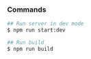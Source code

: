 ### Commands
```bash
## Run server in dev mode
$ npm run start:dev
```
```bash
## Run build
$ npm run build
```
